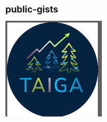 # public-gists

<img src="https://github.com/taiga-labs/public-gists/blob/main/taiga_labs.png?raw=true" width="300" height="300">
